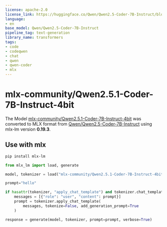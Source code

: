 ```yaml
---
license: apache-2.0
license_link: https://huggingface.co/Qwen/Qwen2.5-Coder-7B-Instruct/blob/main/LICENSE
language:
- en
base_model: Qwen/Qwen2.5-Coder-7B-Instruct
pipeline_tag: text-generation
library_name: transformers
tags:
- code
- codeqwen
- chat
- qwen
- qwen-coder
- mlx
---
```


# mlx-community/Qwen2.5.1-Coder-7B-Instruct-4bit

The Model [mlx-community/Qwen2.5.1-Coder-7B-Instruct-4bit](https://huggingface.co/mlx-community/Qwen2.5.1-Coder-7B-Instruct-4bit) was converted to MLX format from [Qwen/Qwen2.5-Coder-7B-Instruct](https://huggingface.co/Qwen/Qwen2.5-Coder-7B-Instruct) using mlx-lm version **0.19.3**.

## Use with mlx

```bash
pip install mlx-lm
```

```python
from mlx_lm import load, generate

model, tokenizer = load("mlx-community/Qwen2.5.1-Coder-7B-Instruct-4bit")

prompt="hello"

if hasattr(tokenizer, "apply_chat_template") and tokenizer.chat_template is not None:
    messages = [{"role": "user", "content": prompt}]
    prompt = tokenizer.apply_chat_template(
        messages, tokenize=False, add_generation_prompt=True
    )

response = generate(model, tokenizer, prompt=prompt, verbose=True)
```

